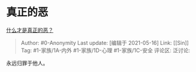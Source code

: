 # 真正的恶
[什么才是真正的恶？](https://www.zhihu.com/question/53487831/answer/527128816)

> Author: #0-Anonymity
> Last update: [编辑于 2021-05-16]
> Link: [[Sin]]
> Tag: #1-家族/1A-内外 #1-家族/1D-心理 #1-家族/1C-安全
> 评论区:
> 泛讨论:

永远归罪于他人。
